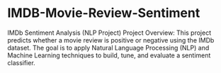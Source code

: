 # IMDB-Movie-Review-Sentiment

IMDb Sentiment Analysis (NLP Project)
Project Overview:
This project predicts whether a movie review is positive or negative using the IMDb dataset. The goal is to apply Natural Language Processing (NLP) and Machine Learning techniques to build, tune, and evaluate a sentiment classifier.
